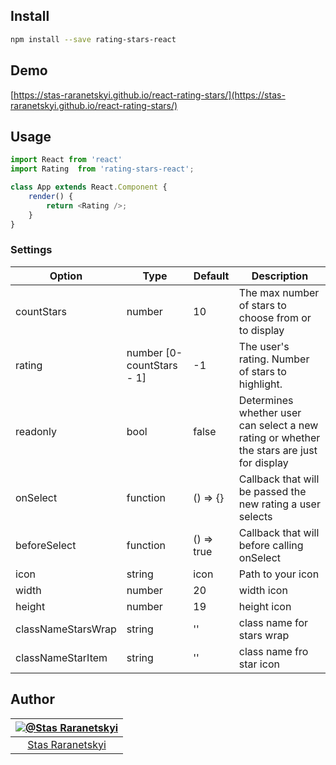 ## Install

```sh
npm install --save rating-stars-react
```

## Demo

[https://stas-raranetskyi.github.io/react-rating-stars/](https://stas-raranetskyi.github.io/react-rating-stars/)

## Usage

```javascript
import React from 'react'
import Rating  from 'rating-stars-react';

class App extends React.Component {
    render() {
        return <Rating />;
    }
}
```

### Settings

Option | Type | Default | Description
------ | ---- | ------- | -----------
countStars | number | 10 | The max number of stars to choose from or to display
rating | number [0-countStars - 1] | -1 | The user's rating. Number of stars to highlight.
readonly | bool | false | Determines whether user can select a new rating or whether the stars are just for display
onSelect | function | () => {} | Callback that will be passed the new rating a user selects
beforeSelect | function | () => true | Callback that will before calling onSelect
icon | string | icon | Path to your icon
width | number | 20 | width icon
height | number | 19 | height icon
classNameStarsWrap | string | '' | class name for stars wrap
classNameStarItem | string | '' | class name fro star icon

## Author

|[![@Stas Raranetskyi](https://avatars0.githubusercontent.com/u/11090889?s=128&v=4)](https://github.com/stas-raranetskyi/)|
|:---:|
|[Stas Raranetskyi](https://github.com/stas-raranetskyi/)|
